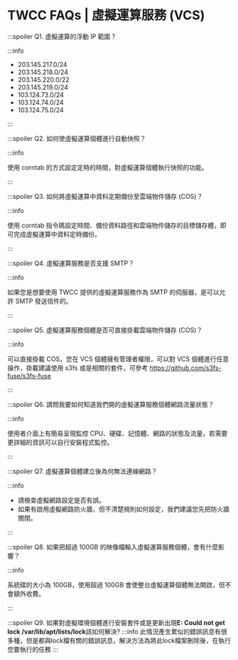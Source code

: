 # TWCC FAQs | 虛擬運算服務 (VCS)


:::spoiler Q1. 虛擬運算的浮動 IP 範圍？

:::info

- 203.145.217.0/24
- 203.145.218.0/24
- 203.145.220.0/22
- 203.145.219.0/24
- 103.124.73.0/24
- 103.124.74.0/24
- 103.124.75.0/24

:::


:::spoiler Q2. 如何使虛擬運算個體進行自動快照？ 

:::info

使用 corntab 的方式設定定時的時間，對虛擬運算個體執行快照的功能。

:::

:::spoiler Q3. 如何將虛擬運算中資料定期備份至雲端物件儲存 (COS)？ 

:::info

使用 corntab 指令碼設定時間、備份資料路徑和雲端物件儲存的目標儲存體，即可完成虛擬運算中資料定時備份。

:::


:::spoiler Q4. 虛擬運算服務是否支援 SMTP？ 

:::info

如果您是想要使用 TWCC 提供的虛擬運算服務作為 SMTP 的伺服器，是可以允許 SMTP 發送信件的。

:::


:::spoiler Q5. 虛擬運算服務個體是否可直接掛載雲端物件儲存 (COS)？

:::info

可以直接掛載 COS，您在 VCS 個體擁有管理者權限，可以對 VCS 個體進行任意操作，掛載建議使用 s3fs 或是相關的套件，可參考 https://github.com/s3fs-fuse/s3fs-fuse

:::

:::spoiler Q6. 請問我要如何知道我們開的虛擬運算服務個體網路流量狀態？ 

:::info

使用者介面上有簡易呈現監控 CPU、硬碟、記憶體、網路的狀態及流量，若需要更詳細的資訊可以自行安裝程式監控。

:::

:::spoiler Q7. 虛擬運算個體建立後為何無法連線網路？ 

:::info

- 請檢查虛擬網路設定是否有誤。
- 如果有啟用虛擬網路防火牆，但不清楚規則如何設定，我們建議您先把防火牆關閉。

:::


:::spoiler Q8. 如果把超過 100GB 的映像檔輸入虛擬運算服務個體，會有什麼影響？

:::info

系統碟的大小為 100GB，使用超過 100GB 會使整台虛擬運算個體無法開啟，但不會額外收費。

:::

:::spoiler Q9. 如果對虛擬環境個體進行安裝套件或是更新出現**E: Could not get lock /var/lib/apt/lists/lock**該如何解決?
:::info
此情況產生累似的錯誤訊息有很多種，但是都與lock檔有關的錯誤訊息，解決方法為將此lock檔案刪除後，在執行您要執行的任務
:::
